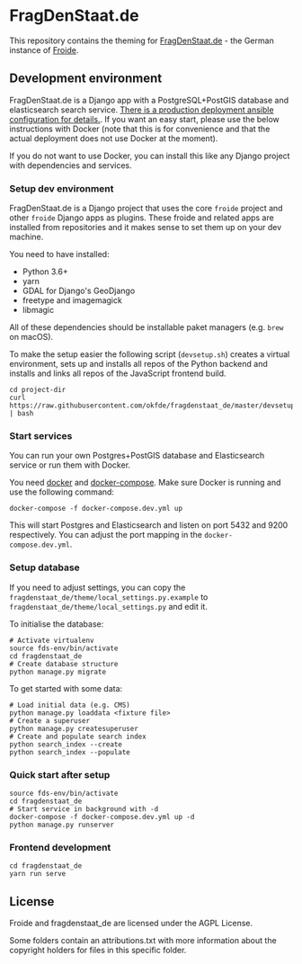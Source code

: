 # FragDenStaat.de

This repository contains the theming for
[FragDenStaat.de](https://fragdenstaat.de) - the German instance of [Froide](https://github.com/okfde/froide).


## Development environment

FragDenStaat.de is a Django app with a PostgreSQL+PostGIS database and elasticsearch search service.
[There is a production deployment ansible configuration for details.](https://github.com/okfde/fragdenstaat.de-ansible). If you want an easy start, please use the below instructions with Docker (note that this is for convenience and that the actual deployment does not use Docker at the moment).

If you do not want to use Docker, you can install this like any Django project with dependencies and services.

### Setup dev environment

FragDenStaat.de is a Django project that uses the core `froide` project and other `froide` Django apps as plugins. These froide and related apps are installed from repositories and it makes sense to set them up on your dev machine.

You need to have installed:
- Python 3.6+
- yarn
- GDAL for Django's GeoDjango
- freetype and imagemagick
- libmagic

All of these dependencies should be installable paket managers (e.g. `brew` on macOS).

To make the setup easier the following script (`devsetup.sh`) creates a virtual environment, sets up and installs all repos of the Python backend and installs and links all repos of the JavaScript frontend build.

```
cd project-dir
curl https://raw.githubusercontent.com/okfde/fragdenstaat_de/master/devsetup.sh | bash
```

### Start services

You can run your own Postgres+PostGIS database and Elasticsearch service or run them with Docker.

You need [docker](https://www.docker.com/community-edition) and [docker-compose](https://docs.docker.com/compose/). Make sure Docker is running and use the following command:

```
docker-compose -f docker-compose.dev.yml up
```

This will start Postgres and Elasticsearch and listen on port 5432 and 9200 respectively. You can adjust the port mapping in the `docker-compose.dev.yml`.

### Setup database

If you need to adjust settings, you can copy the `fragdenstaat_de/theme/local_settings.py.example` to `fragdenstaat_de/theme/local_settings.py` and edit it.

To initialise the database:

```
# Activate virtualenv
source fds-env/bin/activate
cd fragdenstaat_de
# Create database structure
python manage.py migrate
```

To get started with some data:

```
# Load initial data (e.g. CMS)
python manage.py loaddata <fixture file>
# Create a superuser
python manage.py createsuperuser
# Create and populate search index
python search_index --create
python search_index --populate
```

### Quick start after setup

```
source fds-env/bin/activate
cd fragdenstaat_de
# Start service in background with -d
docker-compose -f docker-compose.dev.yml up -d
python manage.py runserver
```

### Frontend development

```
cd fragdenstaat_de
yarn run serve
```

## License

Froide and fragdenstaat_de are licensed under the AGPL License.

Some folders contain an attributions.txt with more information about the copyright holders for files in this specific folder.
